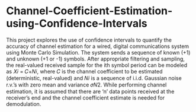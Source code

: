 # Channel-Coefficient-Estimation-using-Confidence-Intervals
  This project explores the use of confidence intervals to quantify the accuracy of channel estimation for a wired, digital communications system using Monte Carlo Simulation. The system sends a sequence of known (+1) and unknown (+1 or -1) symbols. After appropriate filtering and sampling, the real-valued received sample for the ith symbol period can be modeled as 𝑋𝑖 = 𝐶+𝑁𝑖, where 𝐶 is the channel coefficient to be estimated (deterministic, real-valued) and 𝑁𝑖 is a sequence of i.i.d. Gaussian noise r.v.’s with zero mean and variance 𝜎𝑁2. While performing channel estimation, it is assumed that there are ‘n’ data points received at the receiver’s end and the channel coefficient estimate is needed for demodulation.
